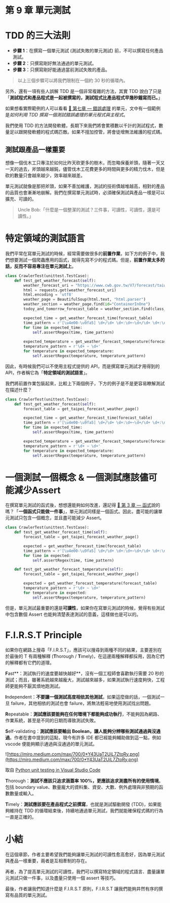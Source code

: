 # 第 9 章 單元測試

# **TDD 的三大法則**

- **步驟 1**：在撰寫一個單元測試 (測試失敗的單元測試) 前，不可以撰寫任何產品測試。
- **步驟 2**：只撰寫剛好無法通過的單元測試。
- **步驟 3**：只撰寫剛好能通過當前測試失敗的產品。

> 以上三個步驟可以將我們限制在一個約 30 秒的循環內。
> 

另外，還有一項有些人誤解 TDD 是一個非常複雜的方法，其實 TDD 說白了只是「**測試程式和產品程式是一起被撰寫的，測試程式比產品程式早幾秒鐘寫而已。**」

如果想看實際範例的人可以看看 [🔗 第七章 — 錯誤處理](https://medium.com/%E6%89%8B%E5%AF%AB%E7%AD%86%E8%A8%98/error-handling-6132b22fe5c2) 的單元，文中有一個範例是*如何利用 TDD 撰寫一個測試錯誤處理的單元程式與主程式*。

我們使用 TDD 的方法開發軟體，長期下來我們將會累積數以千計的測試程式，數量足以跟開發軟體的程式碼匹敵。如果不擅加控管，將會徒增無法維護的程式碼。

## **測試跟產品一樣重要**

想像一個伐木工只專注於如何比昨天砍更多的樹木，而忽略保養斧頭，隨著一天又一天的過去，斧頭越來越鈍，儘管伐木工花費更多的時間與更多的精力伐木，但是砍的數量只會越來越少，效率越來越差。

單元測試就像是那把斧頭，如果不善加維護，測試的技術債越堆越高，相對的產品的品質也會漸漸地崩解。我們在撰寫單元測試時，必須確保測試與產品一樣是可以擴充、可讀的。

> Uncle Bob:「什麼是一個整潔的測試？三件事，可讀性，可讀性，還是可讀性。」
> 

# **特定領域的測試語言**

我們平常在寫單元測試的時候，經常需要做很多的**前置作業**，如下方的例子中，我們想要測試一個爬蟲應用的函式，就得先寫不少的程式碼。但是，**前置作業太多的話，反而不容易專注在單元測試上**。

```python
class CrawlerTest(unittest.TestCase):
    def test_get_weather_forecast(self):
        weather_forecast_uri = "https://www.cwb.gov.tw/V7/forecast/taiwan/Taipei_City.htm"
        html = requests.get(weather_forecast_uri)
        html.encoding = 'utf8'
        weather_page = BeautifulSoup(html.text, "html.parser")
        weather_section = weather_page.find(id="ContainerInOne")
        todoy_and_tomorrow_forecast_table = weather_section.find(class_="FcstBoxTable01")

        expected_time = get_weather_forecast_time(forecast_table)
        time_pattern = r'[\u4e00-\u9fa5] \d+/\d+ \d+:\d+~\d+/\d+ \d+:\d+'
        for time in expected_time:
            self.assertRegex(time, time_pattern)
            
        expected_temperature = get_weather_forecast_temperature(forecast_table)
        temperature_pattern = r'\d+ ~ \d+'
        for temperature in expected_temperature:
            self.assertRegex(temperature, temperature_pattern)
```

因此，有時候我們可以不使用主程式提供的 API，而是撰寫單元測試才用得到的 API，作者稱它為「**特定領域的測試語言**」。

我們將前置作業包裝起來，比較上下兩個例子，下方的例子是不是更容易瞭解測試在描述什麼？

```python
class CrawlerTest(unittest.TestCase):
    def test_get_weather_forecast(self):
        forecast_table = get_taipei_forecast_weather_page()

        expected_time = get_weather_forecast_time(forecast_table)
        time_pattern = r'[\u4e00-\u9fa5] \d+/\d+ \d+:\d+~\d+/\d+ \d+:\d+'
        for time in expected_time:
            self.assertRegex(time, time_pattern)

        expected_temperature = get_weather_forecast_temperature(forecast_table)
        temperature_pattern = r'\d+ ~ \d+'
        for temperature in expected_temperature:
            self.assertRegex(temperature, temperature_pattern)
```

# **一個測試一個概念 & 一個測試應該儘可能減少Assert**

在撰寫單元測試的函式後，想想還能夠如何改進，還記得 [🔗 第 3 章 — 函式](https://medium.com/%E6%89%8B%E5%AF%AB%E7%AD%86%E8%A8%98/functions-3663c2ca9c16)說的嗎？「**一個函式只能做一件事**」，單元測試同樣是一個函式。因此，盡可能的讓單元測試只包含一個概念，並且盡可能減少 Assert。

```python
class CrawlerTest(unittest.TestCase):
    def test_get_weather_forecast_time(self):
        forecast_table = get_taipei_forecast_weather_page()

        expected = get_weather_forecast_time(forecast_table)
        time_pattern = r'[\u4e00-\u9fa5] \d+/\d+ \d+:\d+~\d+/\d+ \d+:\d+'
        for time in expected:
            self.assertRegex(time, time_pattern)

    def test_get_weather_forecast_temperature(self):
        forecast_table = get_taipei_forecast_weather_page()

        expected = get_weather_forecast_temperature(forecast_table)
        temperature_pattern = r'\d+ ~ \d+'
        for temperature in expected:
            self.assertRegex(temperature, temperature_pattern)
```

但是，單元測試最重要的還是**可讀性**，如果你在寫單元測試的時候，覺得有些測試中包含數個 Assert 也能夠清楚表達測試的意義，這樣做也是可以的。

# **F.I.R.S.T Principle**

如果你在網路上搜尋「F.I.R.S.T」，應該可以搜尋到兩種不同的結果，主要差別在於最後的 T 有兩種解釋 (**T**horough / **T**imely)，在這邊兩種解釋都採用，因為它們的解釋都有它們的道理。

**F**ast**：測試執行的速度要越快越好**，沒有一個工程師會喜歡執行需要 20 秒的測試；而且，雖著系統越來越龐大，測試越來越多，如果測試執行速度夠快，工程師更能夠不厭其煩地跑測試。

**I**ndependent：**不要讓一個測試高度相依其他測試**，如果這麼做的話，一個測試一旦 failure，其他相依的測試也會 failure，將無法輕易地使用測試找出問題。

**R**epeatable：**測試應該要能夠在任何環境下都能夠成功執行**，不能夠因為網路、作業系統，甚至是不同的日期而導致測試失敗。

**S**elf-validating：**測試應該要輸出 Boolean，讓人能夠分辨哪些測試通過與沒通過**。作者在書中提到的這點，現今有許多 IDE 都已經能夠輔助做到這一點，例如 vscode 便能夠顯示通過與沒通過的單元測試。

![https://miro.medium.com/max/700/0*Y43UaT2UiL7ZtoRy.png](https://miro.medium.com/max/700/0*Y43UaT2UiL7ZtoRy.png)

取自 [Python unit testing in Visual Studio Code](https://code.visualstudio.com/docs/python/unit-testing)

**T**horough：**測試不應該只追求涵蓋率 100%，更應該追求測盡所有的使用情境**。包括 boundary value、數量龐大的資料集、資安、大數、例外處理與非預期的函數數量或輸入。

**T**imely：**測試應該要在產品程式之前撰寫**，也就是測試驅動開發 (TDD)，如果能夠維持在 TDD 的循環結束後，持續地通過單元測試，我們就能確保程式碼的行為一直是正確的。

# **小結**

在這個章節，作者主要希望我們能夠讓單元測試的可讀性愈高愈好，因為單元測試與產品一樣重要，兩者是互相牽制的存在。

再者，為了提高單元測試的可讀性，我們可以撰寫特定領域的程式語言、盡量讓單元測試只做一件事，以及盡量只使用一個 assert 等技巧。

最後，作者讓我們知道什麼是 F.I.R.S.T 原則，F.I.R.S.T 讓我們能夠井然有序的撰寫有品質的單元測試。